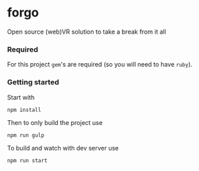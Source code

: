 # forgo
Open source (web)VR solution to take a break from it all

### Required

For this project `gem`'s are required (so you will need to have `ruby`).

### Getting started

Start with

```
npm install
```

Then to only build the project use

```
npm run gulp
```

To build and watch with dev server use

```
npm run start
```
